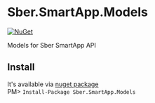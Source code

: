# Sber.SmartApp.Models
[![NuGet](https://buildstats.info/nuget/Sber.SmartApp.Models)](https://www.nuget.org/packages/Sber.SmartApp.Models)

Models for Sber SmartApp API

Install
-------
It's available via [nuget package](https://www.nuget.org/packages/Sber.SmartApp.Models/)  
PM> `Install-Package Sber.SmartApp.Models`
